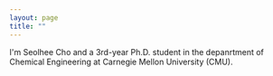 ```yaml
---
layout: page
title: ""
---
```


I'm Seolhee Cho and a 3rd-year Ph.D. student in the depanrtment of Chemical Engineering at Carnegie Mellon University (CMU).
